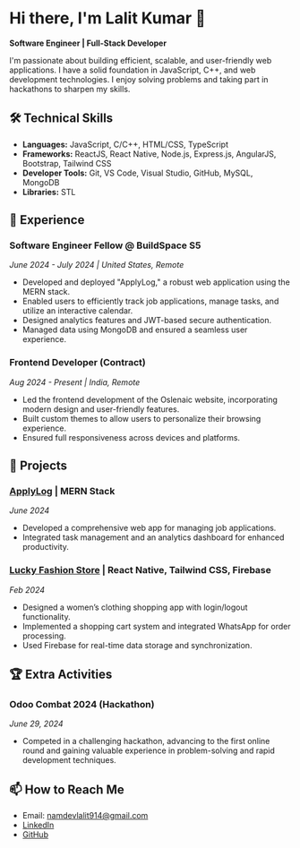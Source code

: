 # Hi there, I'm Lalit Kumar 👋

**Software Engineer | Full-Stack Developer**

I'm passionate about building efficient, scalable, and user-friendly web applications. I have a solid foundation in JavaScript, C++, and web development technologies. I enjoy solving problems and taking part in hackathons to sharpen my skills.

## 🛠 Technical Skills

- **Languages:** JavaScript, C/C++, HTML/CSS, TypeScript
- **Frameworks:** ReactJS, React Native, Node.js, Express.js, AngularJS, Bootstrap, Tailwind CSS
- **Developer Tools:** Git, VS Code, Visual Studio, GitHub, MySQL, MongoDB
- **Libraries:** STL

## 💼 Experience

### Software Engineer Fellow @ BuildSpace S5  
_June 2024 - July 2024 | United States, Remote_

- Developed and deployed "ApplyLog," a robust web application using the MERN stack.
- Enabled users to efficiently track job applications, manage tasks, and utilize an interactive calendar.
- Designed analytics features and JWT-based secure authentication.
- Managed data using MongoDB and ensured a seamless user experience.

### Frontend Developer (Contract)  
_Aug 2024 - Present | India, Remote_

- Led the frontend development of the Oslenaic website, incorporating modern design and user-friendly features.
- Built custom themes to allow users to personalize their browsing experience.
- Ensured full responsiveness across devices and platforms.

## 📂 Projects

### [ApplyLog](#) | MERN Stack  
_June 2024_

- Developed a comprehensive web app for managing job applications.
- Integrated task management and an analytics dashboard for enhanced productivity.

### [Lucky Fashion Store](#) | React Native, Tailwind CSS, Firebase  
_Feb 2024_

- Designed a women’s clothing shopping app with login/logout functionality.
- Implemented a shopping cart system and integrated WhatsApp for order processing.
- Used Firebase for real-time data storage and synchronization.

## 🏆 Extra Activities

### Odoo Combat 2024 (Hackathon)  
_June 29, 2024_

- Competed in a challenging hackathon, advancing to the first online round and gaining valuable experience in problem-solving and rapid development techniques.

## 📫 How to Reach Me

- Email: [namdevlalit914@gmail.com](mailto:namdevlalit914@gmail.com)
- [LinkedIn](#)
- [GitHub](#)

